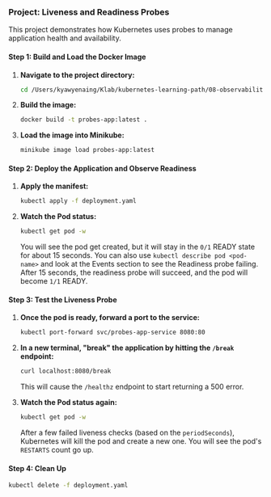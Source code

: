 ### Project: Liveness and Readiness Probes

This project demonstrates how Kubernetes uses probes to manage application health and availability.

#### Step 1: Build and Load the Docker Image

1.  **Navigate to the project directory:**
    ```bash
    cd /Users/kyawyenaing/Klab/kubernetes-learning-path/08-observability/probes-project
    ```
2.  **Build the image:**
    ```bash
    docker build -t probes-app:latest .
    ```
3.  **Load the image into Minikube:**
    ```bash
    minikube image load probes-app:latest
    ```

#### Step 2: Deploy the Application and Observe Readiness

1.  **Apply the manifest:**
    ```bash
    kubectl apply -f deployment.yaml
    ```
2.  **Watch the Pod status:**
    ```bash
    kubectl get pod -w
    ```
    You will see the pod get created, but it will stay in the `0/1` READY state for about 15 seconds. You can also use `kubectl describe pod <pod-name>` and look at the Events section to see the Readiness probe failing. After 15 seconds, the readiness probe will succeed, and the pod will become `1/1` READY.

#### Step 3: Test the Liveness Probe

1.  **Once the pod is ready, forward a port to the service:**
    ```bash
    kubectl port-forward svc/probes-app-service 8080:80
    ```
2.  **In a new terminal, "break" the application by hitting the `/break` endpoint:**
    ```bash
    curl localhost:8080/break
    ```
    This will cause the `/healthz` endpoint to start returning a 500 error.

3.  **Watch the Pod status again:**
    ```bash
    kubectl get pod -w
    ```
    After a few failed liveness checks (based on the `periodSeconds`), Kubernetes will kill the pod and create a new one. You will see the pod's `RESTARTS` count go up.

#### Step 4: Clean Up
```bash
kubectl delete -f deployment.yaml
```
